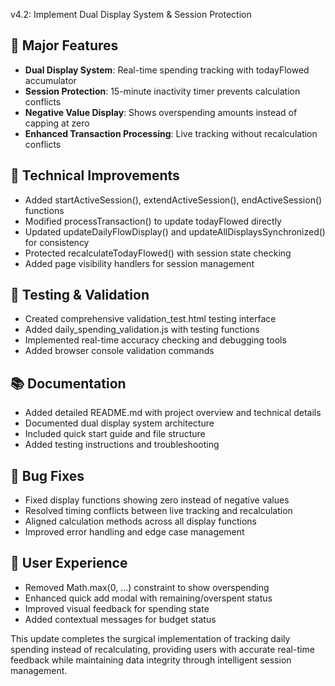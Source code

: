 v4.2: Implement Dual Display System & Session Protection

## 🚀 Major Features
- **Dual Display System**: Real-time spending tracking with todayFlowed accumulator
- **Session Protection**: 15-minute inactivity timer prevents calculation conflicts
- **Negative Value Display**: Shows overspending amounts instead of capping at zero
- **Enhanced Transaction Processing**: Live tracking without recalculation conflicts

## 🔧 Technical Improvements
- Added startActiveSession(), extendActiveSession(), endActiveSession() functions
- Modified processTransaction() to update todayFlowed directly
- Updated updateDailyFlowDisplay() and updateAllDisplaysSynchronized() for consistency
- Protected recalculateTodayFlowed() with session state checking
- Added page visibility handlers for session management

## 🧪 Testing & Validation
- Created comprehensive validation_test.html testing interface
- Added daily_spending_validation.js with testing functions
- Implemented real-time accuracy checking and debugging tools
- Added browser console validation commands

## 📚 Documentation
- Added detailed README.md with project overview and technical details
- Documented dual display system architecture
- Included quick start guide and file structure
- Added testing instructions and troubleshooting

## 🐛 Bug Fixes
- Fixed display functions showing zero instead of negative values
- Resolved timing conflicts between live tracking and recalculation
- Aligned calculation methods across all display functions
- Improved error handling and edge case management

## 🎯 User Experience
- Removed Math.max(0, ...) constraint to show overspending
- Enhanced quick add modal with remaining/overspent status
- Improved visual feedback for spending state
- Added contextual messages for budget status

This update completes the surgical implementation of tracking daily spending
instead of recalculating, providing users with accurate real-time feedback
while maintaining data integrity through intelligent session management.

